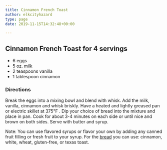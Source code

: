 ```yaml
---
title: Cinnamon French Toast
author: elkcityhazard
type: page
date: 2019-11-15T14:32:48+00:00

---
```

## Cinnamon French Toast for 4 servings

  * 6 eggs
  * 5 oz. milk
  * 2 teaspoons vanilla
  * 1 tablespoon cinnamon

### Directions

Break the eggs into a mixing bowl and blend with whisk. Add the milk, vanilla, cinnamon and whisk briskly. Have a heated and lightly greased pan or electric skillet at 375℉ . Dip your choice of bread into the mixture and place in pan. Cook for about 3-4 minutes on each side or until nice and brown on both sides. Serve with butter and syrup.

Note: You can use flavored syrups or flavor your own by adding any canned fruit filling or fresh fruit to your syrup. For the [bread][1] you can use: cinnamon, white, wheat, gluten-free, or texas toast.

 [1]: /wordpress/easy-bread-recipes/